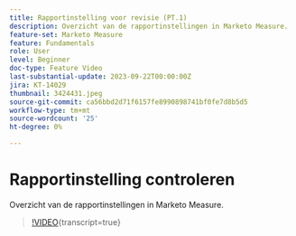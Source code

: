 ```yaml
---
title: Rapportinstelling voor revisie (PT.1)
description: Overzicht van de rapportinstellingen in Marketo Measure.
feature-set: Marketo Measure
feature: Fundamentals
role: User
level: Beginner
doc-type: Feature Video
last-substantial-update: 2023-09-22T00:00:00Z
jira: KT-14029
thumbnail: 3424431.jpeg
source-git-commit: ca56bbd2d71f6157fe8990898741bf0fe7d8b5d5
workflow-type: tm+mt
source-wordcount: '25'
ht-degree: 0%

---
```



# Rapportinstelling controleren

Overzicht van de rapportinstellingen in Marketo Measure.

>[!VIDEO](https://video.tv.adobe.com/v/3424431/?learn=on){transcript=true}
